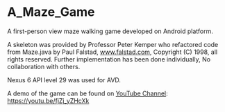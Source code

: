 # A_Maze_Game
A first-person view maze walking game developed on Android platform.

A skeleton was provided by Professor Peter Kemper who refactored code from Maze.java by Paul Falstad, www.falstad.com, Copyright (C) 1998, all rights reserved.
Further implementation has been done individually, No collaboration with others.

Nexus 6 API level 29 was used for AVD.

A demo of the game can be found on [YouTube Channel](https://youtu.be/fjZj_yZHcXk): https://youtu.be/fjZj_yZHcXk 
